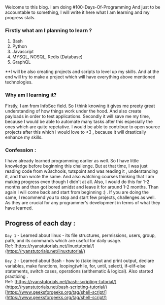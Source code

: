Welcome to this blog. I am doing #100-Days-Of-Programming
And just to be accountable to something, I will write it here what I am learning and my progress stats.


### Firstly what am I planning to learn ? 
1. Bash
2. Python
3. Javascript
4. MYSQL, NOSQL, Redis (Database)
5. GraphQL  

**I will be also creating projects and scripts to level up my skills. And at the end will try to make a project which will have everything above mentioned technologies. 



### Why am I learning it? 
Firstly, I am from InfoSec field. So I think knowing it gives me preety great understanding of how things  work under the hood. And also create payloads in order to test applications. Secondly it will save me my time, because I would be able to automate many tasks after this especially the ones which are quite repetative. I would be able to contribue to open source projects after this which I would love to <3 , because it will drastically enhance my skills. 


### Confession :
I have already learned programming earlier as well. So I have little knowledge before beginning this challenge. But at that time, I was just reading code from w3schools, tutspoint and was reading it , understanding it, and than wrote the same. And also watching courses thinking that I am making progress even though I didn't at all. Also, I would do this for 1-2 months and than got bored amidst and leave it for around 1-2 months. Than again I will come back and start from beginning :) . If you are doing the same, I recommend you to stop and start few projects, challenges as well. As they are crucial for any programmer's development in terms of what they have learned. 



## Progress of each day :

`Day 1` - Learned about linux - its file structures, permissions, users, group, path, and its commands which are useful for daily usage.<br/>
Ref: [https://ryanstutorials.net/linuxtutorial/](https://ryanstutorials.net/linuxtutorial/)

`Day 2` - Learned about Bash - how to {take input and print output, declare variables, make functions, looping(while, for, until, select), if-elif-else statements, switch cases, operations (arithematic & logical). Also started practicing . <br/>
Ref: [https://ryanstutorials.net/bash-scripting-tutorial/](https://ryanstutorials.net/bash-scripting-tutorial/) <br/>
[https://www.geeksforgeeks.org/tag/shell-script/](https://www.geeksforgeeks.org/tag/shell-script/)





